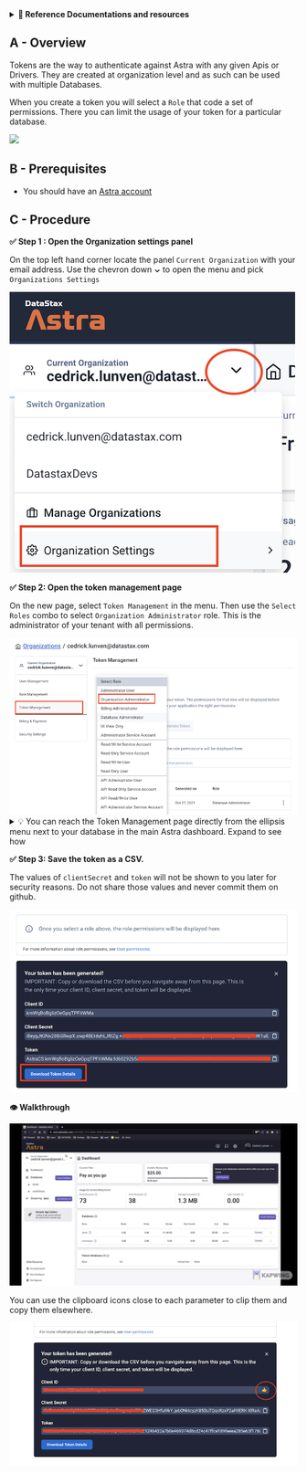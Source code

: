<link rel="stylesheet" href="https://maxcdn.bootstrapcdn.com/font-awesome/4.6.1/css/font-awesome.min.css">

<details>
<summary><b> 📖 Reference Documentations and resources</b></summary>
<ol>
<li><a href="https://docs.datastax.com/en/astra/docs/manage-application-tokens.html"><b>📖  Astra Docs</b> - The Astra token creation procedure</a>
<li><a href="https://www.youtube.com/watch?v=TUTCLsBuUd4"><b>🎥 Youtube Video</b> - Walk through token creation</a>
<li><a href="https://youtu.be/k5b5TiafAAM?list=PL2g2h-wyI4SpWK1G3UaxXhzZc6aUFXbvL&t=81"><b>🎥 Youtube Video</b> - More about token and roles in Astra</a>
</ol>
</details>

## A - Overview

Tokens are the way to authenticate against Astra with any given Apis or Drivers. They are created at organization level and as such can be used with multiple Databases.

When you create a token you will select a `Role` that code a set of permissions. There you can limit the usage of your token for a particular database.

<img src="../../../img/astra/role-users.png" height="400px"/>

## B - Prerequisites

- You should have an [Astra account](http://astra.datastax.com/)

## C - Procedure

**✅ Step 1 : Open the Organization settings panel**

On the top left hand corner locate the panel `Current Organization` with your email address. Use the chevron down **&#8964;** to open the menu and pick `Organizations Settings`

<img src="/docs/img/astra/astra-create-token-1.png" />

**✅ Step 2: Open the token management page**

On the new page, select `Token Management` in the menu. Then use the `Select Roles` combo to select `Organization Administrator` role. This is the administrator of your tenant with all permissions.

<img src="/docs/img/astra/astra-create-token-2.png" />

<details>
<summary>
💡 You can reach the Token Management page directly from the ellipsis menu next to your database in the main Astra dashboard. Expand to see how
</summary>
<img src="/docs/img/astra/astra-create-token-alt.gif" />
</details>

**✅ Step 3: Save the token as a CSV.**

The values of `clientSecret` and `token` will not be shown to you later for security reasons. Do not share those values and never commit them on github.

<img src="/docs/img/astra/astra-create-token-3.png" />

**👁️ Walkthrough**

<img src="/docs/img/astra/astra-create-token.gif" />

You can use the clipboard icons close to each parameter to clip them and copy them elsewhere.

<img src="/docs/img/astra/astra-create-token-4.png" />
